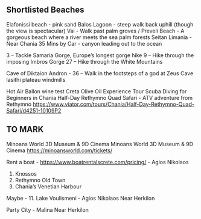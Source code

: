 Shortlisted Beaches
---------------------
Elafonissi beach - pink sand
Balos Lagoon -  steep walk back uphill (though the view is spectacular)
Vai - Walk past palm groves / Preveli Beach - A gorgeous beach where a river meets the sea palm forests
Seitan Limania - Near Chania 35 Mins by Car -  canyon leading out to the ocean


3 – Tackle Samaria Gorge, Europe’s longest gorge hike
9 – Hike through the imposing Imbros Gorge
27 – Hike through the White Mountains


Cave of Diktaion Andron - 36 – Walk in the footsteps of a god at Zeus Cave
lasithi plateau windmills

Hot Air Ballon
wine test
Creta Olive Oil Experience Tour
Scuba Diving for Beginners in Chania
Half-Day Rethymno Quad Safari -  ATV adventure from Rethymno
	https://www.viator.com/tours/Chania/Half-Day-Rethymno-Quad-Safari/d4251-10109P2


TO MARK
-------------
Minoans World 3D Museum & 9D Cinema Minoans World 3D Museum & 9D Cinema
	https://minoansworld.com/tickets/

Rent a boat - https://www.boatrentalscrete.com/pricing/ - Agios Nikolaos

1. Knossos
5. Rethymno Old Town
7. Chania’s Venetian Harbour


Maybe - 11. Lake Voulismeni - Agios Nikolaos Near Herkilon

Party City - Malina Near Herkilon
